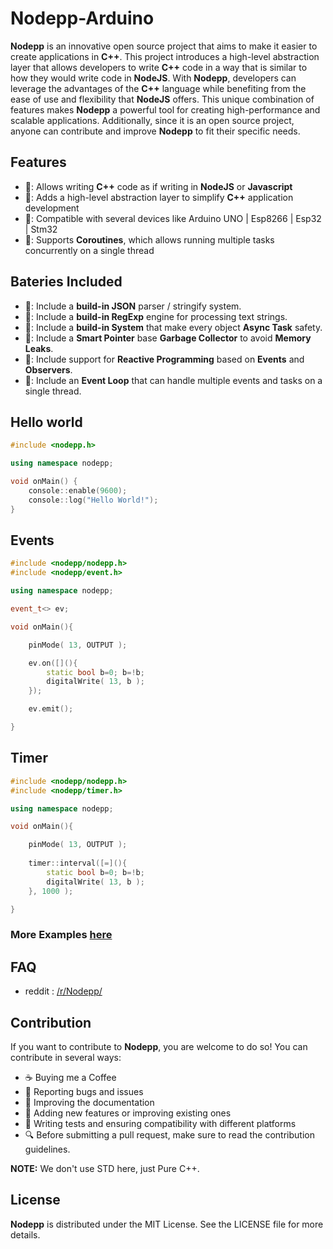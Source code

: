 # Nodepp-Arduino

**Nodepp** is an innovative open source project that aims to make it easier to create applications in **C++**. This project introduces a high-level abstraction layer that allows developers to write **C++** code in a way that is similar to how they would write code in **NodeJS**. With **Nodepp**, developers can leverage the advantages of the **C++** language while benefiting from the ease of use and flexibility that **NodeJS** offers. This unique combination of features makes **Nodepp** a powerful tool for creating high-performance and scalable applications. Additionally, since it is an open source project, anyone can contribute and improve **Nodepp** to fit their specific needs.

## Features

- 📌: Allows writing **C++** code as if writing in **NodeJS** or **Javascript**
- 📌: Adds a high-level abstraction layer to simplify **C++** application development
- 📌: Compatible with several devices like Arduino UNO | Esp8266 | Esp32 | Stm32
- 📌: Supports **Coroutines**, which allows running multiple tasks concurrently on a single thread

## Bateries Included

- 📌: Include a **build-in JSON** parser / stringify system.
- 📌: Include a **build-in RegExp** engine for processing text strings.
- 📌: Include a **build-in System** that make every object **Async Task** safety.
- 📌: Include a **Smart Pointer** base **Garbage Collector** to avoid **Memory Leaks**.
- 📌: Include support for **Reactive Programming** based on **Events** and **Observers**.
- 📌: Include an **Event Loop** that can handle multiple events and tasks on a single thread.

## Hello world
```cpp
#include <nodepp.h>

using namespace nodepp;

void onMain() {
    console::enable(9600);
    console::log("Hello World!");
}
```

## Events
```cpp
#include <nodepp/nodepp.h>
#include <nodepp/event.h>

using namespace nodepp;

event_t<> ev;

void onMain(){

    pinMode( 13, OUTPUT );

    ev.on([](){
        static bool b=0; b=!b;
        digitalWrite( 13, b );
    });

    ev.emit();

}
```

## Timer
```cpp
#include <nodepp/nodepp.h>
#include <nodepp/timer.h>

using namespace nodepp;

void onMain(){

    pinMode( 13, OUTPUT );    
    
    timer::interval([=](){ 
        static bool b=0; b=!b;
        digitalWrite( 13, b );
    }, 1000 );

}
```


### More Examples [here](https://github.com/NodeppOficial/Nodepp/tree/main/examples)

## FAQ
- reddit : [/r/Nodepp/](https://www.reddit.com/r/Nodepp/comments/1eaq1pu/faq_ask_anything_about_nodepp/)
  
## Contribution

If you want to contribute to **Nodepp**, you are welcome to do so! You can contribute in several ways:

- ☕ Buying me a Coffee
- 📢 Reporting bugs and issues
- 📝 Improving the documentation
- 📌 Adding new features or improving existing ones
- 🧪 Writing tests and ensuring compatibility with different platforms
- 🔍 Before submitting a pull request, make sure to read the contribution guidelines.

**NOTE:** We don't use STD here, just Pure C++.

## License

**Nodepp** is distributed under the MIT License. See the LICENSE file for more details.
